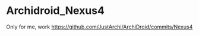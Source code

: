 Archidroid_Nexus4
=================

Only for me, work https://github.com/JustArchi/ArchiDroid/commits/Nexus4
